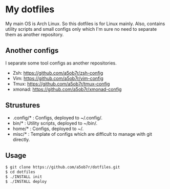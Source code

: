 # My dotfiles

My main OS is Arch Linux. So this dotfiles is for Linux mainly. Also, contains
utility scripts and small configs only which I'm sure no need to separate them
as another repository.

## Another configs

I separate some tool configs as another repositories.

- Zsh: https://github.com/a5ob7r/zsh-config
- Vim: https://github.com/a5ob7r/vim-config
- Tmux: https://github.com/a5ob7r/tmux-config
- xmonad: https://github.com/a5ob7r/xmonad-config

## Strustures

- .config/* : Configs, deployed to ~/.config/.
- bin/* : Utility scripts, deployed to ~/bin/.
- home/* : Configs, deployed to ~/.
- misc/* : Template of configs which are difficult to manage with git directly.

## Usage

```sh
$ git clone https://github.com/a5ob7r/dotfiles.git
$ cd dotfiles
$ ./INSTALL init
$ ./INSTALL deploy
```

